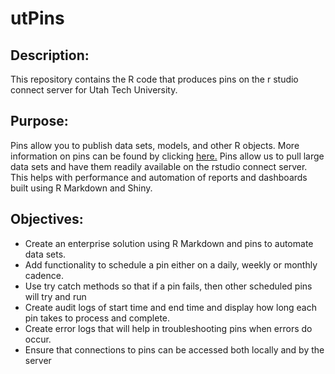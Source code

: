 # utPins
## Description:
This repository contains the R code that produces pins on the r studio connect server for Utah Tech University.

## Purpose:
Pins allow you to publish data sets, models, and other R objects.  More information on pins can be found by clicking [here.](https://pins.rstudio.com) Pins allow us to pull large data sets and have them readily available on the rstudio connect server.  This helps with performance and automation of reports and dashboards built using R Markdown and Shiny.

## Objectives:
- Create an enterprise solution using R Markdown and pins to automate data sets.  
- Add functionality to schedule a pin either on a daily, weekly or monthly cadence.
- Use try catch methods so that if a pin fails, then other scheduled pins will try and run
- Create audit logs of start time and end time and display how long each pin takes to process and complete.
- Create error logs that will help in troubleshooting pins when errors do occur.
- Ensure that connections to pins can be accessed both locally and by the server

